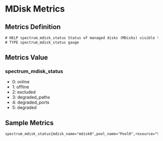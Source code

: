 # MDisk Metrics

## Metrics Definition

```txt
# HELP spectrum_mdisk_status Status of managed disks (MDisks) visible to the system. 0-online; 1-offline; 2-excluded; 3-degraded_paths; 4-degraded_ports; 5-degraded.
# TYPE spectrum_mdisk_status gauge
```

## Metrics Value

### spectrum_mdisk_status

- 0: online
- 1: offline
- 2: excluded
- 3: degraded_paths
- 4: degraded_ports
- 5: degraded

## Sample Metrics

```txt
spectrum_mdisk_status{mdisk_name="mdisk0",pool_name="Pool0",resource="SARA-wdc04-03",target="172.16.64.20"} 0
```
